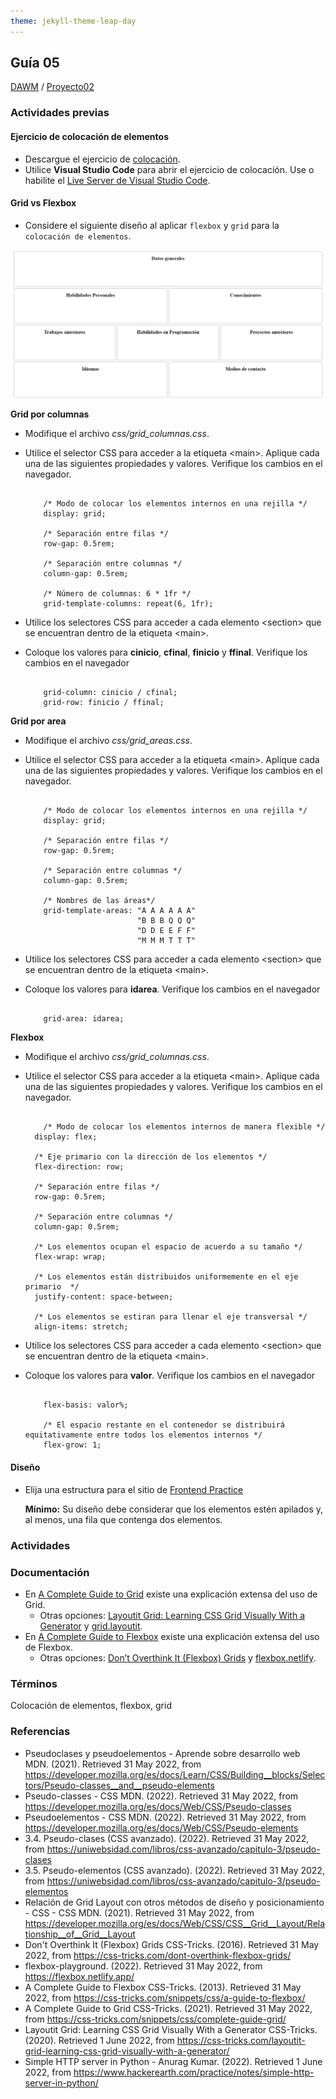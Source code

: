 ```yaml
---
theme: jekyll-theme-leap-day
---
```


## Guía 05

[DAWM](/DAWM/) / [Proyecto02](/DAWM/proyectos/2023/proyecto02)

### Actividades previas

#### Ejercicio de colocación de elementos

* Descargue el ejercicio de [colocación](ejercicios/colocacion.zip). 
* Utilice **Visual Studio Code** para abrir el ejercicio de colocación. Use o habilite el [Live Server de Visual Studio Code](https://www.geeksforgeeks.org/how-to-enable-live-server-on-visual-studio-code/).

#### Grid vs Flexbox

* Considere el siguiente diseño al aplicar `flexbox` y `grid` para la `colocación de elementos`.

<img src="imagenes/diseno.png" alt="diseño">

**Grid por columnas** 

* Modifique el archivo _css/grid_columnas.css_.
* Utilice el selector CSS para acceder a la etiqueta &lt;main&gt;. Aplique cada una de las siguientes propiedades y valores. Verifique los cambios en el navegador.

	```

		/* Modo de colocar los elementos internos en una rejilla */
		display: grid; 

		/* Separación entre filas */
		row-gap: 0.5rem; 

		/* Separación entre columnas */
		column-gap: 0.5rem; 

		/* Número de columnas: 6 * 1fr */
		grid-template-columns: repeat(6, 1fr); 

	```
	
* Utilice los selectores CSS para acceder a cada elemento &lt;section&gt; que se encuentran dentro de la etiqueta &lt;main&gt;. 
* Coloque los valores para **cinicio**, **cfinal**, **finicio** y **ffinal**. Verifique los cambios en el navegador
	
	```

		grid-column: cinicio / cfinal;
		grid-row: finicio / ffinal;

	```


**Grid por area**

* Modifique el archivo _css/grid_areas.css_.
* Utilice el selector CSS para acceder a la etiqueta &lt;main&gt;. Aplique cada una de las siguientes propiedades y valores. Verifique los cambios en el navegador.

	```

		/* Modo de colocar los elementos internos en una rejilla */
		display: grid; 

		/* Separación entre filas */
		row-gap: 0.5rem; 

		/* Separación entre columnas */
		column-gap: 0.5rem; 

		/* Nombres de las áreas*/
		grid-template-areas: "A A A A A A"
	                         "B B B Q Q Q"
	                         "D D E E F F"
	                         "M M M T T T"

	```

* Utilice los selectores CSS para acceder a cada elemento &lt;section&gt; que se encuentran dentro de la etiqueta &lt;main&gt;. 
* Coloque los valores para **idarea**. Verifique los cambios en el navegador
	
	```

		grid-area: idarea;

	```

**Flexbox**

* Modifique el archivo _css/grid_columnas.css_.
* Utilice el selector CSS para acceder a la etiqueta &lt;main&gt;. Aplique cada una de las siguientes propiedades y valores. Verifique los cambios en el navegador.

	```

		/* Modo de colocar los elementos internos de manera flexible */
	  display: flex; 

	  /* Eje primario con la dirección de los elementos */
	  flex-direction: row;

	  /* Separación entre filas */
	  row-gap: 0.5rem; 

	  /* Separación entre columnas */
	  column-gap: 0.5rem; 

	  /* Los elementos ocupan el espacio de acuerdo a su tamaño */
	  flex-wrap: wrap;

	  /* Los elementos están distribuidos uniformemente en el eje primario  */
	  justify-content: space-between;

	  /* Los elementos se estiran para llenar el eje transversal */
	  align-items: stretch;

	```

* Utilice los selectores CSS para acceder a cada elemento &lt;section&gt; que se encuentran dentro de la etiqueta &lt;main&gt;. 
* Coloque los valores para **valor**. Verifique los cambios en el navegador
	
	```

		flex-basis: valor%;

		/* El espacio restante en el contenedor se distribuirá equitativamente entre todos los elementos internos */
		flex-grow: 1;

	```


#### Diseño

* Elija una estructura para el sitio de [Frontend Practice](https://www.frontendpractice.com/projects)
	
	**Mínimo:** Su diseño debe considerar que los elementos estén apilados y, al menos, una fila que contenga dos elementos.



### Actividades




### Documentación

* En [A Complete Guide to Grid](https://css-tricks.com/snippets/css/complete-guide-grid/) existe una explicación extensa del uso de Grid.
  - Otras opciones: [Layoutit Grid: Learning CSS Grid Visually With a Generator](https://css-tricks.com/layoutit-grid-learning-css-grid-visually-with-a-generator/) y [grid.layoutit](https://grid.layoutit.com/).
* En [A Complete Guide to Flexbox](https://css-tricks.com/snippets/css/a-guide-to-flexbox/) existe una explicación extensa del uso de Flexbox.
  - Otras opciones: [Don’t Overthink It (Flexbox) Grids](https://css-tricks.com/dont-overthink-flexbox-grids/) y [flexbox.netlify](https://flexbox.netlify.app/).

### Términos

Colocación de elementos, flexbox, grid

### Referencias

* Pseudoclases y pseudoelementos - Aprende sobre desarrollo web MDN. (2021). Retrieved 31 May 2022, from https://developer.mozilla.org/es/docs/Learn/CSS/Building__blocks/Selectors/Pseudo-classes__and__pseudo-elements
* Pseudo-classes - CSS MDN. (2022). Retrieved 31 May 2022, from https://developer.mozilla.org/es/docs/Web/CSS/Pseudo-classes
* Pseudoelementos - CSS MDN. (2022). Retrieved 31 May 2022, from https://developer.mozilla.org/es/docs/Web/CSS/Pseudo-elements
* 3.4. Pseudo-clases (CSS avanzado). (2022). Retrieved 31 May 2022, from https://uniwebsidad.com/libros/css-avanzado/capitulo-3/pseudo-clases
* 3.5. Pseudo-elementos (CSS avanzado). (2022). Retrieved 31 May 2022, from https://uniwebsidad.com/libros/css-avanzado/capitulo-3/pseudo-elementos
* Relación de Grid Layout con otros métodos de diseño y posicionamiento - CSS - CSS MDN. (2021). Retrieved 31 May 2022, from https://developer.mozilla.org/es/docs/Web/CSS/CSS__Grid__Layout/Relationship__of__Grid__Layout
* Don't Overthink It (Flexbox) Grids  CSS-Tricks. (2016). Retrieved 31 May 2022, from https://css-tricks.com/dont-overthink-flexbox-grids/
* flexbox-playground. (2022). Retrieved 31 May 2022, from https://flexbox.netlify.app/
* A Complete Guide to Flexbox  CSS-Tricks. (2013). Retrieved 31 May 2022, from https://css-tricks.com/snippets/css/a-guide-to-flexbox/
* A Complete Guide to Grid CSS-Tricks. (2021). Retrieved 31 May 2022, from https://css-tricks.com/snippets/css/complete-guide-grid/
* Layoutit Grid: Learning CSS Grid Visually With a Generator CSS-Tricks. (2020). Retrieved 1 June 2022, from https://css-tricks.com/layoutit-grid-learning-css-grid-visually-with-a-generator/
* Simple HTTP server in Python - Anurag Kumar. (2022). Retrieved 1 June 2022, from https://www.hackerearth.com/practice/notes/simple-http-server-in-python/